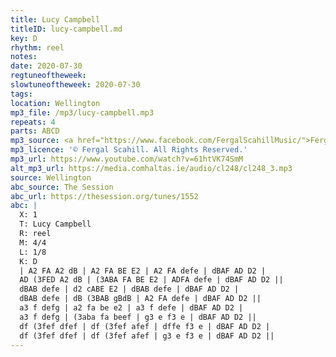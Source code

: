 ```yaml
---
title: Lucy Campbell
titleID: lucy-campbell.md
key: D
rhythm: reel
notes:
date: 2020-07-30
regtuneoftheweek:
slowtuneoftheweek: 2020-07-30
tags:
location: Wellington
mp3_file: /mp3/lucy-campbell.mp3
repeats: 4
parts: ABCD
mp3_source: <a href="https://www.facebook.com/FergalScahillMusic/">Fergal Scahill</a>
mp3_licence: '© Fergal Scahill. All Rights Reserved.'
mp3_url: https://www.youtube.com/watch?v=61htVK74SmM
alt_mp3_url: https://media.comhaltas.ie/audio/cl248/cl248_3.mp3
source: Wellington
abc_source: The Session
abc_url: https://thesession.org/tunes/1552
abc: |
  X: 1
  T: Lucy Campbell
  R: reel
  M: 4/4
  L: 1/8
  K: D
  | A2 FA A2 dB | A2 FA BE E2 | A2 FA defe | dBAF AD D2 |
  AD (3FED A2 dB | (3ABA FA BE E2 | ADFA defe | dBAF AD D2 ||
  dBAB defe | d2 cABE E2 | dBAB defe | dBAF AD D2 |
  dBAB defe | dB (3BAB gBdB | A2 FA defe | dBAF AD D2 ||
  a3 f defg | a2 fa be e2 | a3 f defe | dBAF AD D2 |
  a3 f defg | (3aba fa beef | g3 e f3 e | dBAF AD D2 ||
  df (3fef dfef | df (3fef afef | dffe f3 e | dBAF AD D2 |
  df (3fef dfef | df (3fef afef | g3 e f3 e | dBAF AD D2 ||
---
```

